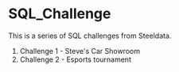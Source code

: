 # SQL_Challenge

This is a series of SQL challenges from Steeldata.

1. Challenge 1 - Steve's Car Showroom
2. Challenge 2 - Esports tournament
